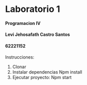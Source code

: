 # Laboratorio 1
#### Programacion IV
#### Levi Jehosafath Castro Santos
#### 62221152

Instrucciones:
1. Clonar
2. Instalar dependencias
    Npm install
3. Ejecutar proyecto:
    Npm start